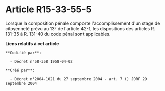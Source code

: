 # Article R15-33-55-5

Lorsque la composition pénale comporte l'accomplissement d'un stage de citoyenneté prévu au 13° de l'article 42-1, les
dispositions des articles R. 131-35 à R. 131-40 du code pénal sont applicables.

**Liens relatifs à cet article**

	**Codifié par**:

	  - Décret n°58-358 1958-04-02

	**Créé par**:

	  - Décret n°2004-1021 du 27 septembre 2004 - art. 7 () JORF 29 septembre 2004
